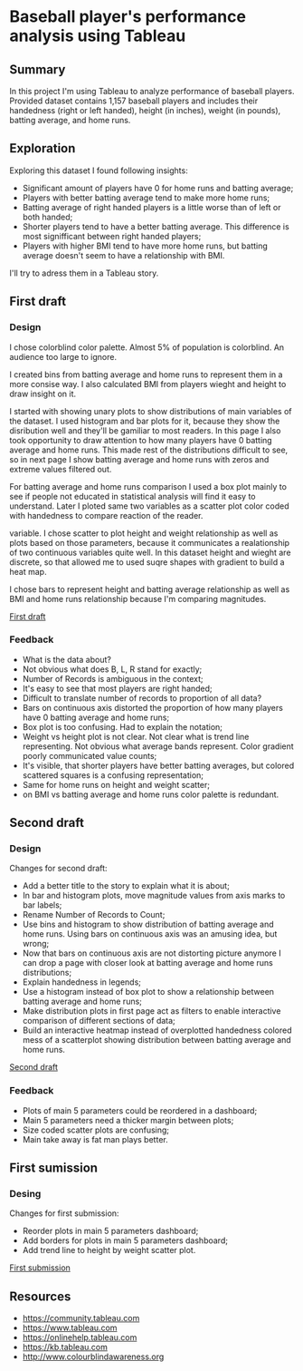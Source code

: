 
# Baseball player's performance analysis using Tableau

## Summary

In this project I'm using Tableau to analyze  performance of baseball players. Provided dataset contains 1,157 baseball players and includes their handedness (right or left handed), height (in inches), weight (in pounds), batting average, and home runs.

## Exploration

Exploring this dataset I found following insights:

- Significant amount of players have 0 for home runs and batting average;
- Players with better batting average tend to make more home runs;
- Batting average of right handed players is a little worse than of left or both handed;
- Shorter players tend to have a better batting average. This difference is most signifficant between right handed players;
- Players with higher BMI tend to have more home runs, but batting average doesn't seem to have a relationship with BMI.

I'll try to adress them in a Tableau story.

## First draft

### Design

I chose colorblind color palette. Almost 5% of population is colorblind. An audience too large to ignore.

I created bins from batting average and home runs to represent them in a more consise way. I also calculated BMI from players wieght and height to draw insight on it.

I started with showing unary plots to show distributions of main variables of the dataset. I used histogram and bar plots for it, because they show the disribution well and they'll be gamiliar to most readers. In this page I also took opportunity to draw attention to how many players have 0 batting average and home runs. This made rest of the distributions difficult to see, so in next page I show batting average and home runs with zeros and extreme values filtered out.

For batting average and home runs comparison I used a box plot mainly to see if people not educated in statistical analysis will find it easy to understand. Later I ploted same two variables as a scatter plot color coded with handedness to compare reaction of the reader.

variable. I chose scatter to plot height and weight relationship as well as plots based on those parameters, because it communicates a realationship of two continuous variables quite well. In this dataset height and wieght are discrete, so that allowed me to used suqre shapes with gradient to build a heat map.

I chose bars to represent height and batting average relationship as well as BMI and home runs relationship because I'm comparing magnitudes.

[First draft](https://public.tableau.com/profile/justinas.marozas#!/vizhome/udacity-data-visualizations-with-tableau-project-1/Firstdraft)

### Feedback

- What is the data about?
- Not obvious what does B, L, R stand for exactly;
- Number of Records is ambiguous in the context;
- It's easy to see that most players are right handed;
- Difficult to translate number of records to proportion of all data?
- Bars on continuous axis distorted the proportion of how many players have 0 batting average and home runs;
- Box plot is too confusing. Had to explain the notation;
- Weight vs height plot is not clear. Not clear what is trend line representing. Not obvious what average bands represent. Color gradient poorly communicated value counts;
- It's visible, that shorter players have better batting averages, but colored scattered squares is a confusing representation;
- Same for home runs on height and weight scatter;
- on BMI vs batting average and home runs color palette is redundant.

## Second draft

### Design

Changes for second draft:

- Add a better title to the story to explain what it is about;
- In bar and histogram plots, move magnitude values from axis marks to bar labels;
- Rename Number of Records to Count;
- Use bins and histogram to show distribution of batting average and home runs. Using bars on continuous axis was an amusing idea, but wrong;
- Now that bars on continuous axis are not distorting picture anymore I can drop a page with closer look at batting average and home runs distributions;
- Explain handedness in legends;
- Use a histogram instead of box plot to show a relationship between batting average and home runs;
- Make distribution plots in first page act as filters to enable interactive comparison of different sections of data;
- Build an interactive heatmap instead of overplotted handedness colored mess of a scatterplot showing distribution between batting average and home runs.

[Second draft](https://public.tableau.com/profile/justinas.marozas#!/vizhome/udacity-data-visualizations-with-tableau-project-2/Seconddraft)

### Feedback

- Plots of main 5 parameters could be reordered in a dashboard;
- Main 5 parameters need a thicker margin between plots;
- Size coded scatter plots are confusing;
- Main take away is fat man plays better.

## First sumission

### Desing

Changes for first submission:

- Reorder plots in main 5 parameters dashboard;
- Add borders for plots in main 5 parameters dashboard;
- Add trend line to height by weight scatter plot.

[First submission](https://public.tableau.com/profile/justinas.marozas#!/vizhome/udacity-data-visualizations-with-tableau-project-3/Firstsubmission)

## Resources

- https://community.tableau.com
- https://www.tableau.com
- https://onlinehelp.tableau.com
- https://kb.tableau.com
- http://www.colourblindawareness.org
